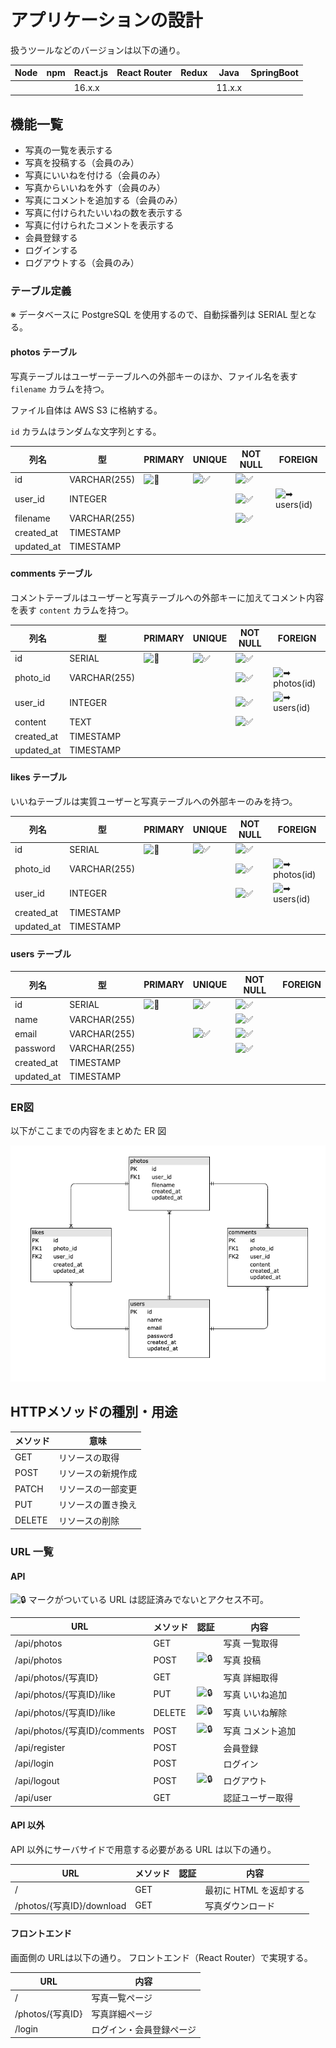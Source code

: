 # アプリケーションの設計

扱うツールなどのバージョンは以下の通り。

| Node | npm  | React.js | React Router | Redux | Java   | SpringBoot |
| ---- | ---- | -------- | ------------ | ----- | ------ | ---------- |
|      |      | 16.x.x   |              |       | 11.x.x |            |



## 機能一覧

- 写真の一覧を表示する
- 写真を投稿する（会員のみ）
- 写真にいいねを付ける（会員のみ）
- 写真からいいねを外す（会員のみ）
- 写真にコメントを追加する（会員のみ）
- 写真に付けられたいいねの数を表示する
- 写真に付けられたコメントを表示する
- 会員登録する
- ログインする
- ログアウトする（会員のみ）



### テーブル定義

※ データベースに PostgreSQL を使用するので、自動採番列は SERIAL 型となる。



#### photos テーブル

写真テーブルはユーザーテーブルへの外部キーのほか、ファイル名を表す `filename` カラムを持つ。

ファイル自体は AWS S3 に格納する。

`id` カラムはランダムな文字列とする。

| 列名       | 型           | PRIMARY                                                      | UNIQUE                                                       | NOT NULL                                                     | FOREIGN                                                      |
| ---------- | ------------ | ------------------------------------------------------------ | ------------------------------------------------------------ | ------------------------------------------------------------ | ------------------------------------------------------------ |
| id         | VARCHAR(255) | ![🔑](https://cdn.jsdelivr.net/emojione/assets/4.0/png/32/1f511.png) | ![✅](https://cdn.jsdelivr.net/emojione/assets/4.0/png/32/2705.png) | ![✅](https://cdn.jsdelivr.net/emojione/assets/4.0/png/32/2705.png) |                                                              |
| user_id    | INTEGER      |                                                              |                                                              | ![✅](https://cdn.jsdelivr.net/emojione/assets/4.0/png/32/2705.png) | ![➡](https://cdn.jsdelivr.net/emojione/assets/4.0/png/32/27a1.png) users(id) |
| filename   | VARCHAR(255) |                                                              |                                                              | ![✅](https://cdn.jsdelivr.net/emojione/assets/4.0/png/32/2705.png) |                                                              |
| created_at | TIMESTAMP    |                                                              |                                                              |                                                              |                                                              |
| updated_at | TIMESTAMP    |                                                              |                                                              |                                                              |                                                              |



#### comments テーブル

コメントテーブルはユーザーと写真テーブルへの外部キーに加えてコメント内容を表す `content` カラムを持つ。

| 列名       | 型           | PRIMARY                                                      | UNIQUE                                                       | NOT NULL                                                     | FOREIGN                                                      |
| ---------- | ------------ | ------------------------------------------------------------ | ------------------------------------------------------------ | ------------------------------------------------------------ | ------------------------------------------------------------ |
| id         | SERIAL       | ![🔑](https://cdn.jsdelivr.net/emojione/assets/4.0/png/32/1f511.png) | ![✅](https://cdn.jsdelivr.net/emojione/assets/4.0/png/32/2705.png) | ![✅](https://cdn.jsdelivr.net/emojione/assets/4.0/png/32/2705.png) |                                                              |
| photo_id   | VARCHAR(255) |                                                              |                                                              | ![✅](https://cdn.jsdelivr.net/emojione/assets/4.0/png/32/2705.png) | ![➡](https://cdn.jsdelivr.net/emojione/assets/4.0/png/32/27a1.png) photos(id) |
| user_id    | INTEGER      |                                                              |                                                              | ![✅](https://cdn.jsdelivr.net/emojione/assets/4.0/png/32/2705.png) | ![➡](https://cdn.jsdelivr.net/emojione/assets/4.0/png/32/27a1.png) users(id) |
| content    | TEXT         |                                                              |                                                              | ![✅](https://cdn.jsdelivr.net/emojione/assets/4.0/png/32/2705.png) |                                                              |
| created_at | TIMESTAMP    |                                                              |                                                              |                                                              |                                                              |
| updated_at | TIMESTAMP    |                                                              |                                                              |                                                              |                                                              |



#### likes テーブル

いいねテーブルは実質ユーザーと写真テーブルへの外部キーのみを持つ。

| 列名       | 型           | PRIMARY                                                      | UNIQUE                                                       | NOT NULL                                                     | FOREIGN                                                      |
| ---------- | ------------ | ------------------------------------------------------------ | ------------------------------------------------------------ | ------------------------------------------------------------ | ------------------------------------------------------------ |
| id         | SERIAL       | ![🔑](https://cdn.jsdelivr.net/emojione/assets/4.0/png/32/1f511.png) | ![✅](https://cdn.jsdelivr.net/emojione/assets/4.0/png/32/2705.png) | ![✅](https://cdn.jsdelivr.net/emojione/assets/4.0/png/32/2705.png) |                                                              |
| photo_id   | VARCHAR(255) |                                                              |                                                              | ![✅](https://cdn.jsdelivr.net/emojione/assets/4.0/png/32/2705.png) | ![➡](https://cdn.jsdelivr.net/emojione/assets/4.0/png/32/27a1.png) photos(id) |
| user_id    | INTEGER      |                                                              |                                                              | ![✅](https://cdn.jsdelivr.net/emojione/assets/4.0/png/32/2705.png) | ![➡](https://cdn.jsdelivr.net/emojione/assets/4.0/png/32/27a1.png) users(id) |
| created_at | TIMESTAMP    |                                                              |                                                              |                                                              |                                                              |
| updated_at | TIMESTAMP    |                                                              |                                                              |                                                              |                                                              |



#### users テーブル

| 列名       | 型           | PRIMARY                                                      | UNIQUE                                                       | NOT NULL                                                     | FOREIGN |
| ---------- | ------------ | ------------------------------------------------------------ | ------------------------------------------------------------ | ------------------------------------------------------------ | ------- |
| id         | SERIAL       | ![🔑](https://cdn.jsdelivr.net/emojione/assets/4.0/png/32/1f511.png) | ![✅](https://cdn.jsdelivr.net/emojione/assets/4.0/png/32/2705.png) | ![✅](https://cdn.jsdelivr.net/emojione/assets/4.0/png/32/2705.png) |         |
| name       | VARCHAR(255) |                                                              |                                                              | ![✅](https://cdn.jsdelivr.net/emojione/assets/4.0/png/32/2705.png) |         |
| email      | VARCHAR(255) |                                                              | ![✅](https://cdn.jsdelivr.net/emojione/assets/4.0/png/32/2705.png) | ![✅](https://cdn.jsdelivr.net/emojione/assets/4.0/png/32/2705.png) |         |
| password   | VARCHAR(255) |                                                              |                                                              | ![✅](https://cdn.jsdelivr.net/emojione/assets/4.0/png/32/2705.png) |         |
| created_at | TIMESTAMP    |                                                              |                                                              |                                                              |         |
| updated_at | TIMESTAMP    |                                                              |                                                              |                                                              |         |



### ER図

以下がここまでの内容をまとめた ER 図

![ER](https://github.com/Kento75/ReactSpringBootApp/blob/master/docs/assets/ER.png)



## HTTPメソッドの種別・用途

| メソッド | 意味               |
| -------- | ------------------ |
| GET      | リソースの取得     |
| POST     | リソースの新規作成 |
| PATCH    | リソースの一部変更 |
| PUT      | リソースの置き換え |
| DELETE   | リソースの削除     |



### URL 一覧

#### API

![🔒](https://cdn.jsdelivr.net/emojione/assets/4.0/png/32/1f512.png) マークがついている URL は認証済みでないとアクセス不可。

| URL                           | メソッド | 認証                                                         | 内容              |
| ----------------------------- | -------- | ------------------------------------------------------------ | ----------------- |
| /api/photos                   | GET      |                                                              | 写真 一覧取得     |
| /api/photos                   | POST     | ![🔒](https://cdn.jsdelivr.net/emojione/assets/4.0/png/32/1f512.png) | 写真 投稿         |
| /api/photos/{写真ID}          | GET      |                                                              | 写真 詳細取得     |
| /api/photos/{写真ID}/like     | PUT      | ![🔒](https://cdn.jsdelivr.net/emojione/assets/4.0/png/32/1f512.png) | 写真 いいね追加   |
| /api/photos/{写真ID}/like     | DELETE   | ![🔒](https://cdn.jsdelivr.net/emojione/assets/4.0/png/32/1f512.png) | 写真 いいね解除   |
| /api/photos/{写真ID}/comments | POST     | ![🔒](https://cdn.jsdelivr.net/emojione/assets/4.0/png/32/1f512.png) | 写真 コメント追加 |
| /api/register                 | POST     |                                                              | 会員登録          |
| /api/login                    | POST     |                                                              | ログイン          |
| /api/logout                   | POST     | ![🔒](https://cdn.jsdelivr.net/emojione/assets/4.0/png/32/1f512.png) | ログアウト        |
| /api/user                     | GET      |                                                              | 認証ユーザー取得  |

 

#### API 以外

API 以外にサーバサイドで用意する必要がある URL は以下の通り。

| URL                       | メソッド | 認証 | 内容                   |
| ------------------------- | -------- | ---- | ---------------------- |
| /                         | GET      |      | 最初に HTML を返却する |
| /photos/{写真ID}/download | GET      |      | 写真ダウンロード       |



#### フロントエンド

画面側の URLは以下の通り。
フロントエンド（React Router）で実現する。

| URL              | 内容                     |
| ---------------- | ------------------------ |
| /                | 写真一覧ページ           |
| /photos/{写真ID} | 写真詳細ページ           |
| /login           | ログイン・会員登録ページ |

